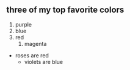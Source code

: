 ## three of my top favorite colors
1. purple
2. blue
3. red
   1. magenta

- roses are red
  - violets are blue
